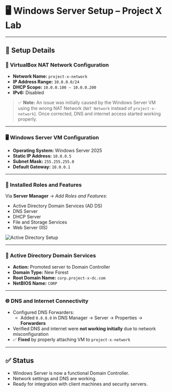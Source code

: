 # 🖥️ Windows Server Setup – Project X Lab


---
## 🔧 Setup Details

### 🧱 VirtualBox NAT Network Configuration

- **Network Name:** `project-x-network`
- **IP Address Range:** `10.0.0.0/24`
- **DHCP Scope:** `10.0.0.100 – 10.0.0.200`
- **IPv6:** Disabled

> ✅ **Note:** An issue was initially caused by the Windows Server VM using the wrong NAT Network (`NAT Network` instead of `project-x-network`). Once corrected, DNS and internet access started working properly.

---

### 🖥️ Windows Server VM Configuration

- **Operating System:** Windows Server 2025
- **Static IP Address:** `10.0.0.5`
- **Subnet Mask:** `255.255.255.0`
- **Default Gateway:** `10.0.0.1`

---

### 🔌 Installed Roles and Features

Via **Server Manager** → *Add Roles and Features*:
- Active Directory Domain Services (AD DS)
- DNS Server
- DHCP Server
- File and Storage Services
- Web Server (IIS)

![Active Directory Setup](/home/leo/Documents/HomeLab/Enterprise101-Lab/assets/screenshot/servers.avif)

---

### 🧩 Active Directory Domain Services

- **Action:** Promoted server to Domain Controller
- **Domain Type:** New Forest
- **Root Domain Name:** `corp.project-x-dc.com`
- **NetBIOS Name:** `CORP`

---

### 🌐 DNS and Internet Connectivity

- Configured DNS Forwarders:
  - Added `8.8.8.8` in DNS Manager → Server → Properties → **Forwarders**
- Verified DNS and internet were **not working initially** due to network misconfiguration
- ✅ **Fixed** by properly attaching VM to `project-x-network`

---

## ✅ Status

- Windows Server is now a functional Domain Controller.
- Network settings and DNS are working.
- Ready for integration with client machines and security servers.

